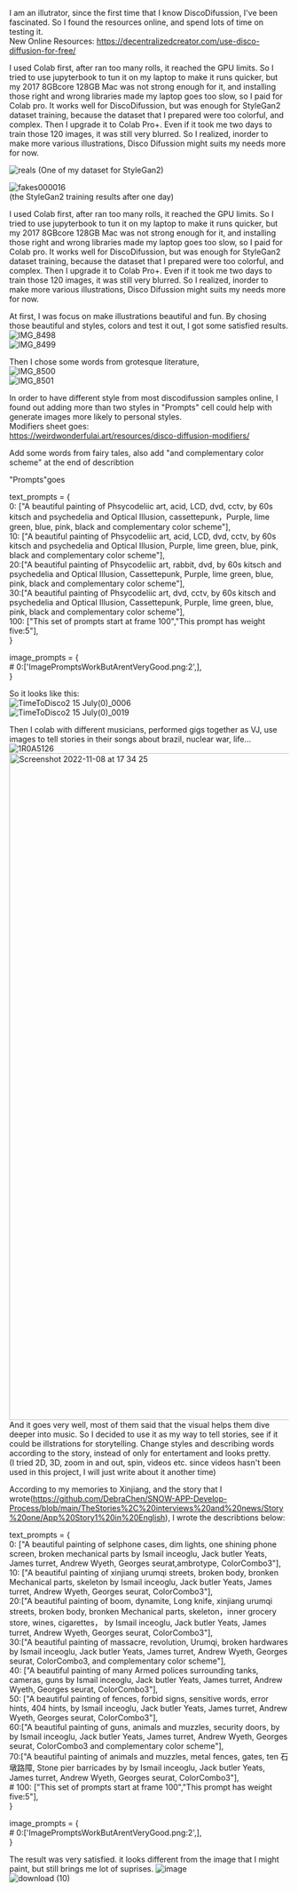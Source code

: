 I am an illutrator, since the first time that I know DiscoDifussion, I've been fascinated. So I found the resources online, and spend lots of time on testing it.  
New Online Resources: https://decentralizedcreator.com/use-disco-diffusion-for-free/  
  
I used Colab first, after ran too many rolls, it reached the GPU limits. So I tried to use jupyterbook to tun it on my laptop to make it runs quicker, but my 2017 8GBcore 128GB Mac was not strong enough for it, and installing those right and wrong libraries made my laptop goes too slow, so I paid for Colab pro. It works well for DiscoDifussion, but was enough for StyleGan2 dataset training, because the dataset that I prepared were too colorful, and complex. Then I upgrade it to Colab Pro+. Even if it took me two days to train those 120 images, it was still very blurred. So I realized, inorder to make more various illustrations, Disco Difussion might suits my needs more for now.  
  
![reals](https://user-images.githubusercontent.com/91618091/200639093-ae54a4ec-9a84-4211-9578-11aec2a48aaa.jpg)
(One of my dataset for StyleGan2)  
  
![fakes000016](https://user-images.githubusercontent.com/91618091/200633062-cbde333c-ac42-496c-bc17-30f0de4f7425.jpg)  
(the StyleGan2 training results after one day)  
  
I used Colab first, after ran too many rolls, it reached the GPU limits. So I tried to use jupyterbook to tun it on my laptop to make it runs quicker, but my 2017 8GBcore 128GB Mac was not strong enough for it, and installing those right and wrong libraries made my laptop goes too slow, so I paid for Colab pro. It works well for DiscoDifussion, but was enough for StyleGan2 dataset training, because the dataset that I prepared were too colorful, and complex. Then I upgrade it to Colab Pro+. Even if it took me two days to train those 120 images, it was still very blurred. So I realized, inorder to make more various illustrations, Disco Difussion might suits my needs more for now.  
  
At first, I was focus on make illustrations beautiful and fun. By chosing those beautiful and styles, colors and test it out, I got some satisfied results.   
![IMG_8498](https://user-images.githubusercontent.com/91618091/200610535-fe14e408-903b-48d4-bfe2-760a85533535.JPG)   
![IMG_8499](https://user-images.githubusercontent.com/91618091/200610553-71ca1b5a-a3cb-4368-a127-0ff0e1ff251d.JPG)  
  
Then I chose some words from grotesque literature,   
![IMG_8500](https://user-images.githubusercontent.com/91618091/200611275-c807c6de-9175-4ee7-b351-27180333da5f.JPG)  
![IMG_8501](https://user-images.githubusercontent.com/91618091/200611293-c945a495-06b8-41d8-bacb-5b9cb714d5f0.JPG)  
  
In order to have different style from most discodifussion samples online, I found out adding more than two styles in "Prompts" cell could help with generate images more likely to personal styles.   
Modifiers sheet goes:  
https://weirdwonderfulai.art/resources/disco-diffusion-modifiers/  
  
Add some words from fairy tales, also add "and complementary color scheme" at the end of describtion  
  
"Prompts"goes
  
text_prompts = {  
    0: ["A beautiful painting of Phsycodeliic art, acid, LCD, dvd, cctv,  by 60s kitsch and psychedelia and Optical Illusion, cassettepunk，Purple, lime green, blue, pink, black and complementary color scheme"],  
    10: ["A beautiful painting of Phsycodeliic art, acid, LCD, dvd, cctv,  by 60s kitsch and psychedelia and Optical Illusion, Purple, lime green, blue, pink, black and complementary color scheme"],  
    20:["A beautiful painting of Phsycodeliic art, rabbit, dvd, by 60s kitsch and psychedelia and Optical Illusion, Cassettepunk, Purple, lime green, blue, pink, black and complementary color scheme"],  
    30:["A beautiful painting of Phsycodeliic art, dvd, cctv,  by 60s kitsch and psychedelia and Optical Illusion, Cassettepunk, Purple, lime green, blue, pink, black and complementary color scheme"],  
    100: ["This set of prompts start at frame 100","This prompt has weight five:5"],  
}  
  
image_prompts = {  
    # 0:['ImagePromptsWorkButArentVeryGood.png:2',],  
}  
  
  
  So it looks like this:   
![TimeToDisco2 15 July(0)_0006](https://user-images.githubusercontent.com/91618091/200610118-b737f69b-c53a-47e2-9a90-954a824c8850.png)   
![TimeToDisco2 15 July(0)_0019](https://user-images.githubusercontent.com/91618091/200610182-fe228e8d-5d4a-4f8d-aee2-3d5a2ad7ad8e.png)  

   
Then I colab with different musicians, performed gigs together as VJ, use images to tell stories in their songs about brazil, nuclear war, life...  
  ![1R0A5126](https://user-images.githubusercontent.com/91618091/200635156-c48640d4-b546-435d-aaec-2a83000d5a57.JPG)  
  <img width="1200" alt="Screenshot 2022-11-08 at 17 34 25" src="https://user-images.githubusercontent.com/91618091/200635459-9c8cbc10-d159-43a6-89b1-8c31843a4a54.png">  
  And it goes very well, most of them said that the visual helps them dive deeper into music. So I decided to use it as my way to tell stories, see if it could be illstrations for storytelling. Change styles and describing words according to the story, instead of only for entertament and looks pretty.   
(I tried 2D, 3D, zoom in and out, spin, videos etc. since videos hasn't been used in this project, I will just write about it another time)  

According to my memories to Xinjiang, and the story that I wrote(https://github.com/DebraChen/SNOW-APP-Develop-Process/blob/main/TheStories%2C%20interviews%20and%20news/Story%20one/App%20Story1%20in%20English), I wrote the describtions below:  
  
text_prompts = {  
    0: ["A beautiful painting of selphone cases, dim lights, one shining phone screen, broken mechanical parts by Ismail inceoglu, Jack butler Yeats, James turret, Andrew Wyeth, Georges seurat,ambrotype, ColorCombo3"],  
    10: ["A beautiful painting of xinjiang urumqi streets, broken body, bronken Mechanical parts, skeleton by Ismail inceoglu, Jack butler Yeats, James turret, Andrew Wyeth, Georges seurat, ColorCombo3"],  
    20:["A beautiful painting of boom, dynamite, Long knife, xinjiang urumqi streets, broken body, bronken Mechanical parts, skeleton，inner grocery store, wines, cigarettes， by Ismail inceoglu, Jack butler Yeats, James turret, Andrew Wyeth, Georges seurat, ColorCombo3"],  
    30:["A beautiful painting of massacre, revolution, Urumqi, broken hardwares by Ismail inceoglu, Jack butler Yeats, James turret, Andrew Wyeth, Georges seurat, ColorCombo3, and complementary color scheme"],  
    40: ["A beautiful painting of many Armed polices surrounding tanks, cameras, guns by Ismail inceoglu, Jack butler Yeats, James turret, Andrew Wyeth, Georges seurat, ColorCombo3"],  
    50: ["A beautiful painting of fences, forbid signs, sensitive words, error hints, 404 hints, by Ismail inceoglu, Jack butler Yeats, James turret, Andrew Wyeth, Georges seurat, ColorCombo3"],  
    60:["A beautiful painting of guns, animals and muzzles, security doors, by by Ismail inceoglu, Jack butler Yeats, James turret, Andrew Wyeth, Georges seurat, ColorCombo3 and complementary color scheme"],  
    70:["A beautiful painting of animals and muzzles, metal fences, gates, ten 石墩路障, Stone pier barricades by by Ismail inceoglu, Jack butler Yeats, James turret, Andrew Wyeth, Georges seurat, ColorCombo3"],  
    # 100: ["This set of prompts start at frame 100","This prompt has weight five:5"],  
}  

image_prompts = {  
    # 0:['ImagePromptsWorkButArentVeryGood.png:2',],  
}  
  
  
  The result was very satisfied. it looks different from the image that I might paint, but still brings me lot of suprises.
  ![image](https://user-images.githubusercontent.com/91618091/200636751-a3785801-d748-4d5c-b2b0-ea6d04fb566b.png)  
![download (10)](https://user-images.githubusercontent.com/91618091/200636794-d4488751-5f7f-4ac3-805b-ba8f5d10a867.png)

  
  
